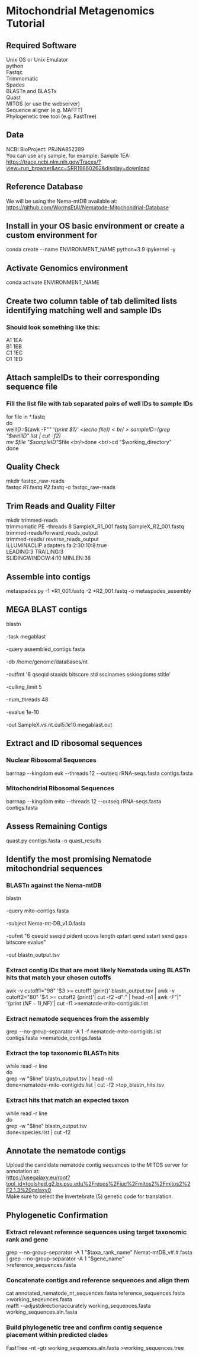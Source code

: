 # Mitochondrial Metagenomics Tutorial
## Required Software
Unix OS or Unix Emulator<br/>python<br/>Fastqc<br/>Trimmomatic<br/>Spades<br/>BLASTn and BLASTx<br/>Quast<br/>MITOS (or use the webserver)<br/>Sequence aligner (e.g. MAFFT)<br/>Phylogenetic tree tool (e.g. FastTree)

## Data
NCBI BioProject: PRJNA852289<br/>You can use any sample, for example: Sample 1EA:<br/>https://trace.ncbi.nlm.nih.gov/Traces/?view=run_browser&acc=SRR19860262&display=download

## Reference Database
We will be using the Nema-mtDB available at:<br/>https://github.com/WormsEtAl/Nematode-Mitochondrial-Database

## Install in your OS basic environment or create a custom environment for 
conda create --name ENVIRONMENT_NAME python=3.9 ipykernel -y

## Activate Genomics environment 
conda activate ENVIRONMENT_NAME

## Create  two column table of tab delimited lists identifying matching well and sample IDs
### Should look something like this:
A1	1EA<br/>B1	1EB<br/>C1	1EC<br/>D1	1ED

## Attach sampleIDs to their corresponding sequence file
### Fill the list file with tab separated pairs of well IDs to sample IDs
for file in *.fastq
<br/>do
<br/>wellID=$(awk -F"_" '{print $1}' <(echo $file))
<br/>sampleID=$(grep "$wellID" list | cut -f2) 
<br/>mv $file "$sampleID"_$file
<br/>done
<br/>cd "$working_directory"
<br/>done


## Quality Check
mkdir fastqc_raw-reads
<br/>fastqc *_R1_*.fastq *_R2_*.fastq -o fastqc_raw-reads

## Trim Reads and Quality Filter
mkdir trimmed-reads
<br/>trimmomatic PE -threads 8 SampleX_R1_001.fastq SampleX_R2_001.fastq \
    trimmed-reads/forward_reads_output\
   trimmed-reads/ reverse_reads_output\
    ILLUMINACLIP:adapters.fa:2:30:10:8:true\
    LEADING:3 TRAILING:3\
    SLIDINGWINDOW:4:10 MINLEN:36

## Assemble into contigs
metaspades.py -1 *R1_001.fastq -2 *R2_001.fastq -o metaspades_assembly

## MEGA BLAST contigs
blastn \
<br/>-task megablast \
<br/>-query assembled_contigs.fasta \
<br/>-db /home/genome/databases/nt \
<br/>-outfmt '6 qseqid staxids bitscore std sscinames sskingdoms stitle' \
<br/>-culling_limit 5 \
<br/>-num_threads 48 \
<br/>-evalue 1e-10 \
<br/>-out SampleX.vs.nt.cul5.1e10.megablast.out

## Extract and ID ribosomal sequences
### Nuclear Ribosomal Sequences
barrnap --kingdom euk --threads 12 --outseq rRNA-seqs.fasta contigs.fasta
### Mitochondrial Ribosomal Sequences
barrnap --kingdom mito --threads 12 --outseq rRNA-seqs.fasta contigs.fasta

## Assess Remaining Contigs
quast.py contigs.fasta -o quast_results

## Identify the most promising Nematode mitochondrial sequences 
### BLASTn against the Nema-mtDB
blastn \
<br/>-query mito-contigs.fasta \
<br/>-subject Nema-mt-DB_v1.0.fasta \
<br/>-oufmt "6 qseqid sseqid pident qcovs length qstart qend sstart send gaps bitscore evalue" \
<br/>-out blastn_output.tsv

### Extract contig IDs that are most likely Nematoda using BLASTn hits that match your chosen cutoffs
awk -v cutoff1="98" '$3 >= cutoff1 {print}' blastn_output.tsv | awk -v cutoff2="80" '$4 >= cutoff2 {print}'| cut -f2 -d":" | head -n1 | awk -F"|" '{print $(NF-1),$NF}'| cut -f1 >nematode-mito-contigids.list

### Extract nematode sequences from the assembly
grep --no-group-separator -A 1 -f nematode-mito-contigids.list contigs.fasta >nematode_contigs.fasta

### Extract the top taxonomic BLASTn hits 
while read -r line
<br/>do
<br/>grep -w "$line" blastn_output.tsv | head -n1
<br/>done<nematode-mito-contigids.list | cut -f2 >top_blastn_hits.tsv

### Extract hits that match an expected taxon
while read -r line
<br/>do
<br/>grep -w "$line" blastn_output.tsv
<br/>done<species.list | cut -f2

## Annotate the nematode contigs
Upload the candidate nematode contig sequences to the MITOS server for annotation at:<br/>https://usegalaxy.eu/root?tool_id=toolshed.g2.bx.psu.edu%2Frepos%2Fiuc%2Fmitos2%2Fmitos2%2F2.1.3%20galaxy0<br/>Make sure to select the Invertebrate (5) genetic code for translation.

## Phylogenetic Confirmation
### Extract relevant reference sequences using target taxonomic rank and gene
grep --no-group-separator -A 1 "$taxa_rank_name" Nemat-mtDB_v#.#.fasta | grep --no-group-separator -A 1 "$gene_name" >reference_sequences.fasta

### Concatenate contigs and reference sequences and align them
cat annotated_nematode_nt_sequences.fasta reference_sequences.fasta >working_seqeunces.fasta<br/>mafft --adjustdirectionaccurately working_sequences.fasta working_sequences.aln.fasta

### Build phylogenetic tree and confirm contig sequence placement within predicted clades
FastTree -nt -gtr working_sequences.aln.fasta >working_sequences.tree

